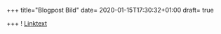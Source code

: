 +++
title="Blogpost Bild"
date= 2020-01-15T17:30:32+01:00
draft= true


+++
! [Linktext](/img/amMain.jpg)